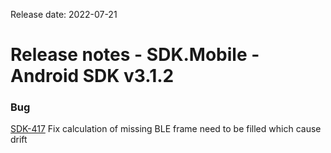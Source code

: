 Release date: 2022-07-21

# Release notes - SDK.Mobile - Android SDK v3.1.2

### Bug

[SDK-417](https://mybrain.atlassian.net/browse/SDK-417) Fix calculation of missing BLE frame need to be filled which cause drift